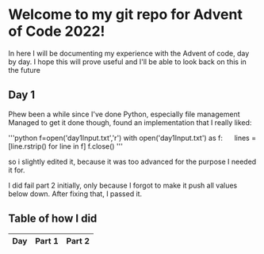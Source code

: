 # Welcome to my git repo for Advent of Code 2022!
 In here I will be documenting my experience with the Advent of code, day by day.
 I hope this will prove useful and I'll be able to look back on this in the future

## Day 1
Phew been a while since I've done Python, especially file management
Managed to get it done though, found an implementation that I really liked:

'''python
    f=open('day1Input.txt','r')
    with open('day1Input.txt') as f:
        lines = [line.rstrip() for line in f]
    f.close()
'''

so i slightly edited it, because it was too advanced for the purpose I needed it for.

I did fail part 2 initially, only because I forgot to make it push all values below down. After fixing that, I passed it.









## Table of how I did

Day|Part 1| Part 2|
---|------|-------|